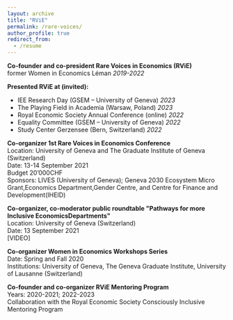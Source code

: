 ```yaml
---
layout: archive
title: "RViE"
permalink: /rare-voices/
author_profile: true
redirect_from:
  - /resume
---
```


**Co-founder and co-president Rare Voices in Economics (RViE)** <br />
former Women in Economics Léman *2019-2022* <br />

**Presented RViE at (invited):** <br />
- IEE Research Day (GSEM – University of Geneva) *2023* <br />
- The Playing Field in Academia (Warsaw, Poland) *2023* <br />
- Royal Economic Society Annual Conference (online) *2022* <br />
- Equality Committee (GSEM – University of Geneva) *2022* <br />
- Study Center Gerzensee (Bern, Switzerland) *2022* <br />

**Co-organizer 1st Rare Voices in Economics Conference** <br />
Location: University of Geneva and The Graduate Institute of Geneva (Switzerland) <br />
Date: 13-14 September 2021 <br />
Budget 20’000CHF <br />
Sponsors: LIVES (University of Geneva); Geneva 2030 Ecosystem Micro Grant,Economics Department,Gender Centre, and
Centre for Finance and Development(IHEID) <br />

**Co-organizer, co-moderator public roundtable "Pathways for more Inclusive EconomicsDepartments"** <br />
Location: University of Geneva (Switzerland) <br />
Date: 13 September 2021 <br />
[VIDEO]

**Co-organizer Women in Economics Workshops Series** <br />
Date: Spring and Fall 2020 <br />
Institutions: University of Geneva, The Geneva Graduate Institute, University of Lausanne (Switzerland)

**Co-founder and co-organizer RViE Mentoring Program** <br />
Years: 2020-2021; 2022-2023 <br />
Collaboration with the Royal Economic Society Consciously Inclusive Mentoring Program <br />
